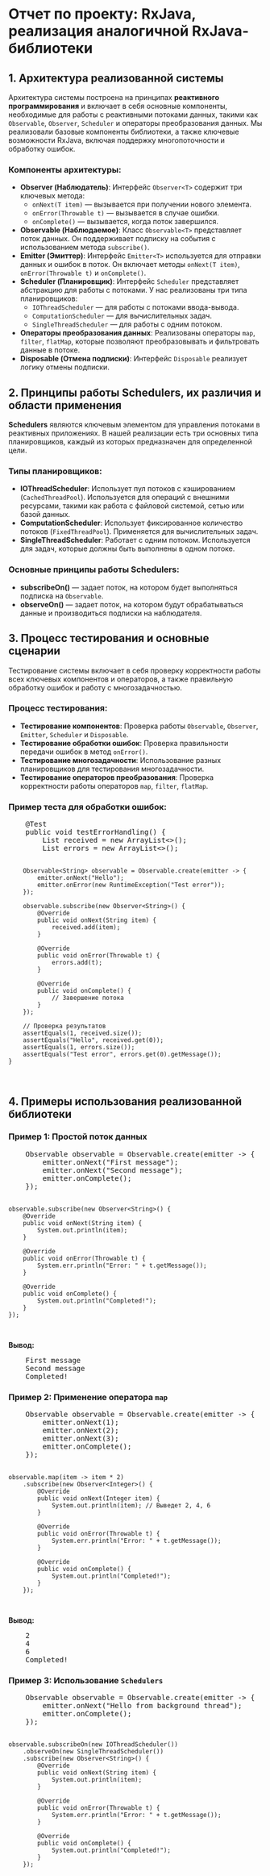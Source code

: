 <h1>Отчет по проекту: RxJava, реализация аналогичной RxJava-библиотеки</h1>

<h2>1. Архитектура реализованной системы</h2>
<p>Архитектура системы построена на принципах <strong>реактивного программирования</strong> и включает в себя основные компоненты, необходимые для работы с реактивными потоками данных, такими как <code>Observable</code>, <code>Observer</code>, <code>Scheduler</code> и операторы преобразования данных. Мы реализовали базовые компоненты библиотеки, а также ключевые возможности RxJava, включая поддержку многопоточности и обработку ошибок.</p>

<h3>Компоненты архитектуры:</h3>
<ul>
    <li><strong>Observer (Наблюдатель)</strong>: Интерфейс <code>Observer&lt;T&gt;</code> содержит три ключевых метода:
        <ul>
            <li><code>onNext(T item)</code> — вызывается при получении нового элемента.</li>
            <li><code>onError(Throwable t)</code> — вызывается в случае ошибки.</li>
            <li><code>onComplete()</code> — вызывается, когда поток завершился.</li>
        </ul>
    </li>
    <li><strong>Observable (Наблюдаемое)</strong>: Класс <code>Observable&lt;T&gt;</code> представляет поток данных. Он поддерживает подписку на события с использованием метода <code>subscribe()</code>.</li>
    <li><strong>Emitter (Эмиттер)</strong>: Интерфейс <code>Emitter&lt;T&gt;</code> используется для отправки данных и ошибок в поток. Он включает методы <code>onNext(T item)</code>, <code>onError(Throwable t)</code> и <code>onComplete()</code>.</li>
    <li><strong>Scheduler (Планировщик)</strong>: Интерфейс <code>Scheduler</code> представляет абстракцию для работы с потоками. У нас реализованы три типа планировщиков:
        <ul>
            <li><code>IOThreadScheduler</code> — для работы с потоками ввода-вывода.</li>
            <li><code>ComputationScheduler</code> — для вычислительных задач.</li>
            <li><code>SingleThreadScheduler</code> — для работы с одним потоком.</li>
        </ul>
    </li>
    <li><strong>Операторы преобразования данных</strong>: Реализованы операторы <code>map</code>, <code>filter</code>, <code>flatMap</code>, которые позволяют преобразовывать и фильтровать данные в потоке.</li>
    <li><strong>Disposable (Отмена подписки)</strong>: Интерфейс <code>Disposable</code> реализует логику отмены подписки.</li>
</ul>

<h2>2. Принципы работы Schedulers, их различия и области применения</h2>
<p><strong>Schedulers</strong> являются ключевым элементом для управления потоками в реактивных приложениях. В нашей реализации есть три основных типа планировщиков, каждый из которых предназначен для определенной цели.</p>

<h3>Типы планировщиков:</h3>
<ul>
    <li><strong>IOThreadScheduler</strong>: Использует пул потоков с кэшированием (<code>CachedThreadPool</code>). Используется для операций с внешними ресурсами, такими как работа с файловой системой, сетью или базой данных.</li>
    <li><strong>ComputationScheduler</strong>: Использует фиксированное количество потоков (<code>FixedThreadPool</code>). Применяется для вычислительных задач.</li>
    <li><strong>SingleThreadScheduler</strong>: Работает с одним потоком. Используется для задач, которые должны быть выполнены в одном потоке.</li>
</ul>

<h3>Основные принципы работы Schedulers:</h3>
<ul>
    <li><strong>subscribeOn()</strong> — задает поток, на котором будет выполняться подписка на <code>Observable</code>.</li>
    <li><strong>observeOn()</strong> — задает поток, на котором будут обрабатываться данные и производиться подписки на наблюдателя.</li>
</ul>

<h2>3. Процесс тестирования и основные сценарии</h2>
<p>Тестирование системы включает в себя проверку корректности работы всех ключевых компонентов и операторов, а также правильную обработку ошибок и работу с многозадачностью.</p>

<h3>Процесс тестирования:</h3>
<ul>
    <li><strong>Тестирование компонентов</strong>: Проверка работы <code>Observable</code>, <code>Observer</code>, <code>Emitter</code>, <code>Scheduler</code> и <code>Disposable</code>.</li>
    <li><strong>Тестирование обработки ошибок</strong>: Проверка правильности передачи ошибок в метод <code>onError()</code>.</li>
    <li><strong>Тестирование многозадачности</strong>: Использование разных планировщиков для тестирования многозадачности.</li>
    <li><strong>Тестирование операторов преобразования</strong>: Проверка корректности работы операторов <code>map</code>, <code>filter</code>, <code>flatMap</code>.</li>
</ul>

<h3>Пример теста для обработки ошибок:</h3>
<pre>
    @Test
    public void testErrorHandling() {
        List<String> received = new ArrayList<>();
        List<Throwable> errors = new ArrayList<>();

        Observable<String> observable = Observable.create(emitter -> {
            emitter.onNext("Hello");
            emitter.onError(new RuntimeException("Test error"));
        });

        observable.subscribe(new Observer<String>() {
            @Override
            public void onNext(String item) {
                received.add(item);
            }

            @Override
            public void onError(Throwable t) {
                errors.add(t);
            }

            @Override
            public void onComplete() {
                // Завершение потока
            }
        });

        // Проверка результатов
        assertEquals(1, received.size());
        assertEquals("Hello", received.get(0));
        assertEquals(1, errors.size());
        assertEquals("Test error", errors.get(0).getMessage());
    }
</pre>

<h2>4. Примеры использования реализованной библиотеки</h2>

<h3>Пример 1: Простой поток данных</h3>
<pre>
    Observable<String> observable = Observable.create(emitter -> {
        emitter.onNext("First message");
        emitter.onNext("Second message");
        emitter.onComplete();
    });

    observable.subscribe(new Observer<String>() {
        @Override
        public void onNext(String item) {
            System.out.println(item);
        }

        @Override
        public void onError(Throwable t) {
            System.err.println("Error: " + t.getMessage());
        }

        @Override
        public void onComplete() {
            System.out.println("Completed!");
        }
    });
</pre>
<p><strong>Вывод:</strong></p>
<pre>
    First message
    Second message
    Completed!
</pre>

<h3>Пример 2: Применение оператора <code>map</code></h3>
<pre>
    Observable<Integer> observable = Observable.create(emitter -> {
        emitter.onNext(1);
        emitter.onNext(2);
        emitter.onNext(3);
        emitter.onComplete();
    });

    observable.map(item -> item * 2)
        .subscribe(new Observer<Integer>() {
            @Override
            public void onNext(Integer item) {
                System.out.println(item); // Выведет 2, 4, 6
            }

            @Override
            public void onError(Throwable t) {
                System.err.println("Error: " + t.getMessage());
            }

            @Override
            public void onComplete() {
                System.out.println("Completed!");
            }
        });
</pre>
<p><strong>Вывод:</strong></p>
<pre>
    2
    4
    6
    Completed!
</pre>

<h3>Пример 3: Использование <code>Schedulers</code></h3>
<pre>
    Observable<String> observable = Observable.create(emitter -> {
        emitter.onNext("Hello from background thread");
        emitter.onComplete();
    });

    observable.subscribeOn(new IOThreadScheduler())
        .observeOn(new SingleThreadScheduler())
        .subscribe(new Observer<String>() {
            @Override
            public void onNext(String item) {
                System.out.println(item);
            }

            @Override
            public void onError(Throwable t) {
                System.err.println("Error: " + t.getMessage());
            }

            @Override
            public void onComplete() {
                System.out.println("Completed!");
            }
        });
</pre>
